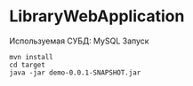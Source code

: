# LibraryWebApplication
Используемая СУБД: MySQL
Запуск
```
mvn install
cd target
java -jar demo-0.0.1-SNAPSHOT.jar
```
